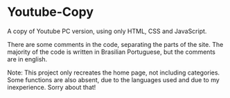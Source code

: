 # Youtube-Copy
A copy of Youtube PC version, using only HTML, CSS and JavaScript.

There are some comments in the code, separating the parts of the site. The majority of the code is written in Brasilian Portuguese, but the comments are in english.

Note: This project only recreates the home page, not including categories. Some functions are also absent, due to the languages used and due to my inexperience. Sorry about that!
